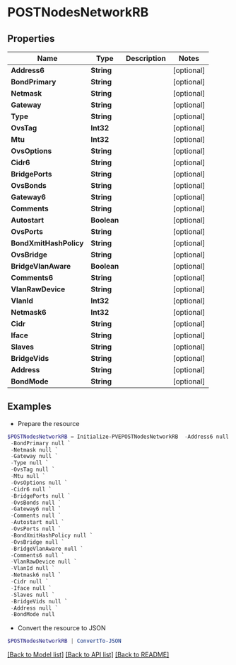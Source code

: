 # POSTNodesNetworkRB
## Properties

Name | Type | Description | Notes
------------ | ------------- | ------------- | -------------
**Address6** | **String** |  | [optional] 
**BondPrimary** | **String** |  | [optional] 
**Netmask** | **String** |  | [optional] 
**Gateway** | **String** |  | [optional] 
**Type** | **String** |  | [optional] 
**OvsTag** | **Int32** |  | [optional] 
**Mtu** | **Int32** |  | [optional] 
**OvsOptions** | **String** |  | [optional] 
**Cidr6** | **String** |  | [optional] 
**BridgePorts** | **String** |  | [optional] 
**OvsBonds** | **String** |  | [optional] 
**Gateway6** | **String** |  | [optional] 
**Comments** | **String** |  | [optional] 
**Autostart** | **Boolean** |  | [optional] 
**OvsPorts** | **String** |  | [optional] 
**BondXmitHashPolicy** | **String** |  | [optional] 
**OvsBridge** | **String** |  | [optional] 
**BridgeVlanAware** | **Boolean** |  | [optional] 
**Comments6** | **String** |  | [optional] 
**VlanRawDevice** | **String** |  | [optional] 
**VlanId** | **Int32** |  | [optional] 
**Netmask6** | **Int32** |  | [optional] 
**Cidr** | **String** |  | [optional] 
**Iface** | **String** |  | [optional] 
**Slaves** | **String** |  | [optional] 
**BridgeVids** | **String** |  | [optional] 
**Address** | **String** |  | [optional] 
**BondMode** | **String** |  | [optional] 

## Examples

- Prepare the resource
```powershell
$POSTNodesNetworkRB = Initialize-PVEPOSTNodesNetworkRB  -Address6 null `
 -BondPrimary null `
 -Netmask null `
 -Gateway null `
 -Type null `
 -OvsTag null `
 -Mtu null `
 -OvsOptions null `
 -Cidr6 null `
 -BridgePorts null `
 -OvsBonds null `
 -Gateway6 null `
 -Comments null `
 -Autostart null `
 -OvsPorts null `
 -BondXmitHashPolicy null `
 -OvsBridge null `
 -BridgeVlanAware null `
 -Comments6 null `
 -VlanRawDevice null `
 -VlanId null `
 -Netmask6 null `
 -Cidr null `
 -Iface null `
 -Slaves null `
 -BridgeVids null `
 -Address null `
 -BondMode null
```

- Convert the resource to JSON
```powershell
$POSTNodesNetworkRB | ConvertTo-JSON
```

[[Back to Model list]](../README.md#documentation-for-models) [[Back to API list]](../README.md#documentation-for-api-endpoints) [[Back to README]](../README.md)

